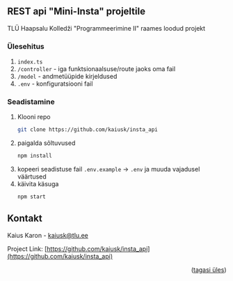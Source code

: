 ## REST api "Mini-Insta" projeltile

<p id="top"></p>

TLÜ Haapsalu Kolledži "Programmeerimine II" raames loodud projekt

### Ülesehitus

1. `index.ts`
2. `/controller` - iga funktsionaalsuse/route jaoks oma fail
3. `/model` - andmetüüpide kirjeldused
4. `.env` - konfiguratsiooni fail

### Seadistamine

1. Klooni repo
   ```sh
   git clone https://github.com/kaiusk/insta_api
   ```
2. paigalda sõltuvused
   ```sh
   npm install
   ```
3. kopeeri seadistuse fail `.env.example` -> `.env` ja muuda vajadusel väärtused
4. käivita käsuga
   ```sh
   npm start
   ```
   
<!-- CONTACT -->

## Kontakt

Kaius Karon - [kaiusk@tlu.ee](kaiusk@tlu.ee)

Project Link: [https://github.com/kaiusk/insta_api](https://github.com/kaiusk/insta_api)

<p align="right">(<a href="#top">tagasi üles</a>)</p>
